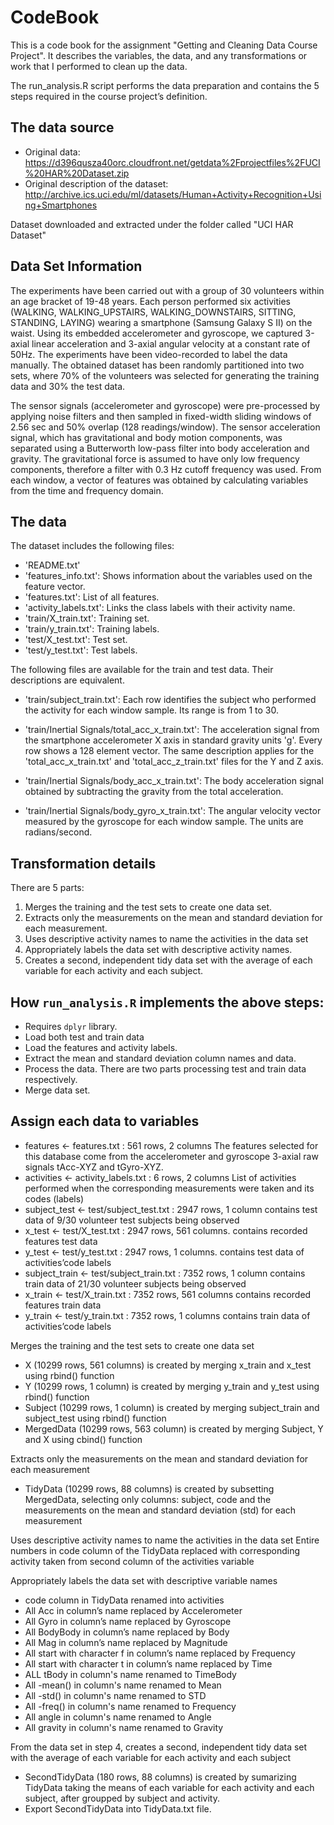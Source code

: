# CodeBook
This is a code book for the assignment "Getting and Cleaning Data Course Project".
It describes the variables, the data, and any transformations or work that I performed to clean up the data.

The run_analysis.R script performs the data preparation and contains the 5 steps required in the course project’s definition.

## The data source
* Original data: https://d396qusza40orc.cloudfront.net/getdata%2Fprojectfiles%2FUCI%20HAR%20Dataset.zip
* Original description of the dataset: http://archive.ics.uci.edu/ml/datasets/Human+Activity+Recognition+Using+Smartphones

Dataset downloaded and extracted under the folder called "UCI HAR Dataset"

## Data Set Information
The experiments have been carried out with a group of 30 volunteers within an age bracket of 19-48 years. Each person performed six activities (WALKING, WALKING_UPSTAIRS, WALKING_DOWNSTAIRS, SITTING, STANDING, LAYING) wearing a smartphone (Samsung Galaxy S II) on the waist. Using its embedded accelerometer and gyroscope, we captured 3-axial linear acceleration and 3-axial angular velocity at a constant rate of 50Hz. The experiments have been video-recorded to label the data manually. The obtained dataset has been randomly partitioned into two sets, where 70% of the volunteers was selected for generating the training data and 30% the test data.

The sensor signals (accelerometer and gyroscope) were pre-processed by applying noise filters and then sampled in fixed-width sliding windows of 2.56 sec and 50% overlap (128 readings/window). The sensor acceleration signal, which has gravitational and body motion components, was separated using a Butterworth low-pass filter into body acceleration and gravity. The gravitational force is assumed to have only low frequency components, therefore a filter with 0.3 Hz cutoff frequency was used. From each window, a vector of features was obtained by calculating variables from the time and frequency domain.

## The data
The dataset includes the following files:
- 'README.txt'
- 'features_info.txt': Shows information about the variables used on the feature vector.
- 'features.txt': List of all features.
- 'activity_labels.txt': Links the class labels with their activity name.
- 'train/X_train.txt': Training set.
- 'train/y_train.txt': Training labels.
- 'test/X_test.txt': Test set.
- 'test/y_test.txt': Test labels.

The following files are available for the train and test data. Their descriptions are equivalent.
- 'train/subject_train.txt': Each row identifies the subject who performed the activity for each window sample. Its range is from 1 to 30.

- 'train/Inertial Signals/total_acc_x_train.txt': The acceleration signal from the smartphone accelerometer X axis in standard gravity units 'g'. Every row shows a 128 element vector. The same description applies for the 'total_acc_x_train.txt' and 'total_acc_z_train.txt' files for the Y and Z axis.

- 'train/Inertial Signals/body_acc_x_train.txt': The body acceleration signal obtained by subtracting the gravity from the total acceleration.

- 'train/Inertial Signals/body_gyro_x_train.txt': The angular velocity vector measured by the gyroscope for each window sample. The units are radians/second.

## Transformation details
There are 5 parts:
1. Merges the training and the test sets to create one data set.
2. Extracts only the measurements on the mean and standard deviation for each measurement.
3. Uses descriptive activity names to name the activities in the data set
4. Appropriately labels the data set with descriptive activity names.
5. Creates a second, independent tidy data set with the average of each variable for each activity and each subject.

## How ```run_analysis.R``` implements the above steps:

* Requires ```dplyr```  library.
* Load both test and train data
* Load the features and activity labels.
* Extract the mean and standard deviation column names and data.
* Process the data. There are two parts processing test and train data respectively.
* Merge data set.

## Assign each data to variables
* features <- features.txt : 561 rows, 2 columns
The features selected for this database come from the accelerometer and gyroscope 3-axial raw signals tAcc-XYZ and tGyro-XYZ.
* activities <- activity_labels.txt : 6 rows, 2 columns
List of activities performed when the corresponding measurements were taken and its codes (labels)
* subject_test <- test/subject_test.txt : 2947 rows, 1 column
contains test data of 9/30 volunteer test subjects being observed
* x_test <- test/X_test.txt : 2947 rows, 561 columns. contains recorded features test data
* y_test <- test/y_test.txt : 2947 rows, 1 columns. contains test data of activities’code labels
* subject_train <- test/subject_train.txt : 7352 rows, 1 column
contains train data of 21/30 volunteer subjects being observed
* x_train <- test/X_train.txt : 7352 rows, 561 columns
contains recorded features train data
* y_train <- test/y_train.txt : 7352 rows, 1 columns
contains train data of activities’code labels

Merges the training and the test sets to create one data set
* X (10299 rows, 561 columns) is created by merging x_train and x_test using rbind() function
* Y (10299 rows, 1 column) is created by merging y_train and y_test using rbind() function
* Subject (10299 rows, 1 column) is created by merging subject_train and subject_test using rbind() function
* MergedData (10299 rows, 563 column) is created by merging Subject, Y and X using cbind() function

Extracts only the measurements on the mean and standard deviation for each measurement
* TidyData (10299 rows, 88 columns) is created by subsetting MergedData, selecting only columns: subject, code and the measurements on the mean and standard deviation (std) for each measurement

Uses descriptive activity names to name the activities in the data set
Entire numbers in code column of the TidyData replaced with corresponding activity taken from second column of the activities variable

Appropriately labels the data set with descriptive variable names
* code column in TidyData renamed into activities
* All Acc in column’s name replaced by Accelerometer
* All Gyro in column’s name replaced by Gyroscope
* All BodyBody in column’s name replaced by Body
* All Mag in column’s name replaced by Magnitude
* All start with character f in column’s name replaced by Frequency
* All start with character t in column’s name replaced by Time
* ALL tBody in column's name renamed to TimeBody
* All -mean() in column's name renamed to Mean
* All -std() in column's name renamed to STD
* All -freq() in column's name renamed to Frequency
* All angle in column's name renamed to Angle
* All gravity in column's name renamed to Gravity


From the data set in step 4, creates a second, independent tidy data set with the average of each variable for each activity and each subject
* SecondTidyData (180 rows, 88 columns) is created by sumarizing TidyData taking the means of each variable for each activity and each subject, after groupped by subject and activity.
* Export SecondTidyData into TidyData.txt file.
